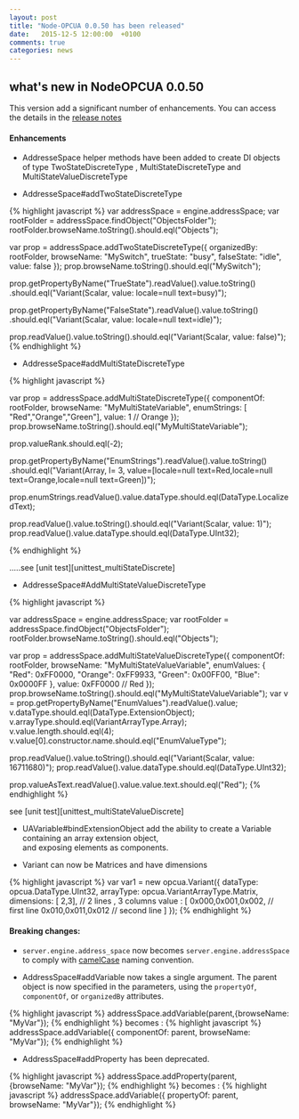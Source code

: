 ```yaml
---
layout: post
title: "Node-OPCUA 0.0.50 has been released"
date:   2015-12-5 12:00:00  +0100
comments: true
categories: news
---
```


## what's new in NodeOPCUA 0.0.50

This version add a significant number of enhancements.
You can access the  details in the [release notes][release-notes-0.0.50]

#### Enhancements

* AddresseSpace helper methods have been added  to create DI objects of type
  TwoStateDiscreteType , MultiStateDiscreteType and MultiStateValueDiscreteType

* AddresseSpace#addTwoStateDiscreteType

<div class="indentedBlock">
{% highlight javascript %}
var addressSpace = engine.addressSpace;
 var rootFolder = addressSpace.findObject("ObjectsFolder");
 rootFolder.browseName.toString().should.eql("Objects");

 var prop = addressSpace.addTwoStateDiscreteType({
     organizedBy: rootFolder,
     browseName: "MySwitch",
     trueState: "busy",
     falseState: "idle",
     value: false
 });
 prop.browseName.toString().should.eql("MySwitch");

 prop.getPropertyByName("TrueState").readValue().value.toString()
     .should.eql("Variant(Scalar<LocalizedText>, value: locale=null text=busy)");

 prop.getPropertyByName("FalseState").readValue().value.toString()
     .should.eql("Variant(Scalar<LocalizedText>, value: locale=null text=idle)");

 prop.readValue().value.toString().should.eql("Variant(Scalar<Boolean>, value: false)");
 {% endhighlight %}

 </div>


 * AddresseSpace#addMultiStateDiscreteType

 <div class="indentedBlock">
 {% highlight javascript %}

 var prop = addressSpace.addMultiStateDiscreteType({
      componentOf: rootFolder,
      browseName: "MyMultiStateVariable",
      enumStrings: [ "Red","Orange","Green"],
      value: 1 // Orange
  });
  prop.browseName.toString().should.eql("MyMultiStateVariable");

  prop.valueRank.should.eql(-2);

  prop.getPropertyByName("EnumStrings").readValue().value.toString()
      .should.eql("Variant(Array<LocalizedText>, l= 3, value=[locale=null text=Red,locale=null text=Orange,locale=null text=Green])");

  prop.enumStrings.readValue().value.dataType.should.eql(DataType.LocalizedText);

  prop.readValue().value.toString().should.eql("Variant(Scalar<UInt32>, value: 1)");
  prop.readValue().value.dataType.should.eql(DataType.UInt32);

 {% endhighlight %}


 </div>
.....see [unit test][unittest_multiStateDiscrete]


* AddresseSpace#AddMultiStateValueDiscreteType

<div class="indentedBlock">
{% highlight javascript %}

var addressSpace = engine.addressSpace;
var rootFolder = addressSpace.findObject("ObjectsFolder");
rootFolder.browseName.toString().should.eql("Objects");

var prop = addressSpace.addMultiStateValueDiscreteType({
    componentOf: rootFolder,
    browseName: "MyMultiStateValueVariable",
    enumValues: {
      "Red":    0xFF0000,
      "Orange": 0xFF9933,
      "Green":  0x00FF00,
      "Blue":   0x0000FF
    },
    value: 0xFF0000 // Red
});
prop.browseName.toString().should.eql("MyMultiStateValueVariable");
var v = prop.getPropertyByName("EnumValues").readValue().value;
v.dataType.should.eql(DataType.ExtensionObject);
v.arrayType.should.eql(VariantArrayType.Array);
v.value.length.should.eql(4);
v.value[0].constructor.name.should.eql("EnumValueType");

prop.readValue().value.toString().should.eql("Variant(Scalar<UInt32>, value: 16711680)");
prop.readValue().value.dataType.should.eql(DataType.UInt32);

prop.valueAsText.readValue().value.value.text.should.eql("Red");
{% endhighlight %}
</div>
see [unit test][unittest_multiStateValueDiscrete]

* UAVariable#bindExtensionObject
  add the ability to create a Variable containing an array extension object,  
  and exposing elements as components.

* Variant can now be Matrices and have dimensions

<div class="indentedBlock">
{% highlight javascript %}
var var1 = new opcua.Variant({
    dataType:  opcua.DataType.UInt32,
    arrayType: opcua.VariantArrayType.Matrix,
    dimensions: [ 2,3], // 2 lines , 3 columns
    value : [
        0x000,0x001,0x002, // first line
        0x010,0x011,0x012  // second line
    ]
});
{% endhighlight %}
</div>

#### Breaking changes:

* ```server.engine.address_space``` now becomes ```server.engine.addressSpace```
  to comply with [camelCase] naming convention.

* AddressSpace#addVariable now takes a single argument. The parent
  object is now specified in the parameters,  using  the ```propertyOf```,
  ```componentOf```, or ```organizedBy``` attributes.

<div class="indentedBlock">
{% highlight javascript %}
addressSpace.addVariable(parent,{browseName: "MyVar"});
{% endhighlight %}
becomes :
{% highlight javascript %}
addressSpace.addVariable({ componentOf: parent, browseName: "MyVar"});
{% endhighlight %}

</div>

* AddressSpace#addProperty has been deprecated.

<div class="indentedBlock">
{% highlight javascript %}
addressSpace.addProperty(parent,{browseName: "MyVar"});
{% endhighlight %}
becomes :
{% highlight javascript %}
addressSpace.addVariable({ propertyOf: parent, browseName: "MyVar"});
{% endhighlight %}
</div>


[release-notes-0.0.50]: https://github.com/node-opcua/node-opcua/releases/tag/v0.0.50
[camelCase]: http://javascript.info/draft/variable-naming
[unittest_multiStateValueDiscrete]: https://github.com/node-opcua/node-opcua/blob/master/test/data_access/subtest_multi_state_value_discrete_type.js
[unittest_multiStateDiscrete]: https://github.com/node-opcua/node-opcua/blob/master/test/data_access/subtest_multi_state_discrete_type.js
